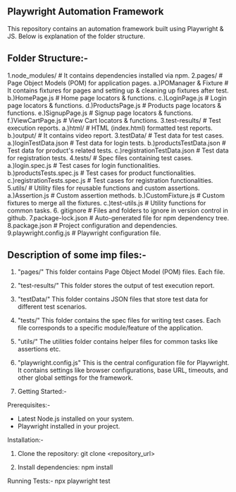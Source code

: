 Playwright Automation Framework
-------------------------------

This repository contains an automation framework built using Playwright & JS. Below is explanation of the folder structure.

Folder Structure:-
-----------------

1.node_modules/         # It contains dependencies installed via npm.
2.pages/                # Page Object Models (POM) for application pages.
 a.)POManager & Fixture  # It contains fixtures for pages and setting up & cleaning up fixtures after test.
 b.)HomePage.js       # Home page locators & functions.
 c.)LoginPage.js      # Login page locators & functions.
 d.)ProductsPage.js   # Products page locators & functions.
 e.)SignupPage.js     # Signup page locators & functions.
 f.)ViewCartPage.js   # View Cart locators & functions.
3.test-results/         # Test execution reports.
 a.)html/             # HTML (index.html) formatted test reports.
 b.)output/           # It contains video report.
3.testData/             # Test data for test cases.
 a.)loginTestData.json          # Test data for login tests.
 b.)productsTestData.json       # Test data for product's related tests.
 c.)registrationTestData.json   # Test data for registration tests.
4.tests/                # Spec files containing test cases.
 a.)login.spec.js              # Test cases for login functionalities.
 b.)productsTests.spec.js      # Test cases for product functionalities.
 c.)registrationTests.spec.js  # Test cases for registration functionalities.
5.utils/                # Utility files for reusable functions and custom assertions.
 a.)Assertion.js      # Custom assertion methods.
 b.)CustomFixture.js  # Custom fixtures to merge all the fixtures.
 c.)test-utils.js     # Utility functions for common tasks.
6. gitignore            # Files and folders to ignore in version control in github.
7.package-lock.json     # Auto-generated file for npm dependency tree.
8.package.json          # Project configuration and dependencies.
9.playwright.config.js  # Playwright configuration file.


Description of some imp files:-
------------------------------

1. "pages/"
This folder contains Page Object Model (POM) files. Each file.

2. "test-results/"
This folder stores the output of test execution report.

3. "testData/"
This folder contains JSON files that store test data for different test scenarios.

4. "tests/"
This folder contains the spec files for writing test cases. Each file corresponds to a specific module/feature of the application.

5. "utils/"
The utilities folder contains helper files for common tasks like assertions etc.

6. "playwright.config.js"
This is the central configuration file for Playwright. It contains settings like browser configurations, base URL, timeouts, and other global settings for the framework.

7. Getting Started:-

Prerequisites:-
- Latest Node.js installed on your system.
- Playwright installed in your project.

Installation:-
1. Clone the repository:
   git clone <repository_url>
   
2. Install dependencies:
   npm install

Running Tests:-
npx playwright test

